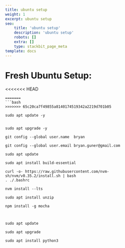 ```yaml
---
title: ubuntu setup
weight: 1
excerpt: ubuntu setup
seo:
    title: 'ubuntu setup'
    description: 'ubuntu setup'
    robots: []
    extra: []
    type: stackbit_page_meta
template: docs
---
```


# Fresh Ubuntu Setup:

<<<<<<< HEAD
```console
=======
```bash
>>>>>>> 65c20ca7f49855a8140174519342a2219d701b05

sudo apt update -y


sudo apt upgrade -y

git config --global user.name  bryan

git config --global user.email bryan.guner@gmail.com

sudo apt update

sudo apt install build-essential

curl -o- https://raw.githubusercontent.com/nvm-sh/nvm/v0.35.2/install.sh | bash
. ./.bashrc

nvm install --lts

sudo apt install unzip

npm install -g mocha



sudo apt update

sudo apt upgrade

sudo apt install python3



```
